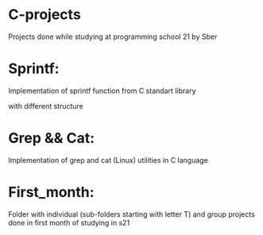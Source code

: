 # C-projects
Projects done while studying at programming school 21 by Sber

# Sprintf:
Implementation of sprintf function from C standart library

with different structure

# Grep && Cat:
Implementation of grep and cat (Linux) utilities in C language

# First_month:
Folder with individual (sub-folders starting with letter T) and group projects
done in first month of studying in s21
